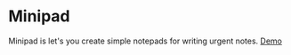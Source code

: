 # Minipad

Minipad is let's you create simple notepads for writing urgent notes.
[Demo](https://phe0nix.github.io/minipad)
